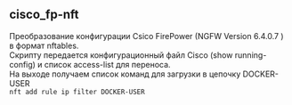 ## cisco_fp-nft

Преобразование конфигурации Csico FirePower (NGFW Version 6.4.0.7 ) в формат nftables.  
Скрипту передается конфигурационный файл Cisco (show running-config) и список access-list для переноса.  
На выходе получаем список команд для загрузки в цепочку DOCKER-USER  
`nft add rule ip filter DOCKER-USER`